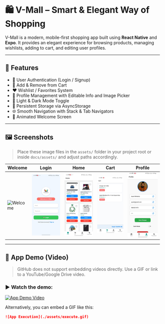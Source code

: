 # 🛍️ V-Mall – Smart & Elegant Way of Shopping

V-Mall is a modern, mobile-first shopping app built using **React Native** and **Expo**. It provides an elegant experience for browsing products, managing wishlists, adding to cart, and editing user profiles.

---

## 📱 Features

- 🔐 User Authentication (Login / Signup)
- 🛒 Add & Remove from Cart
- ❤️ Wishlist / Favorites System
- 👤 Profile Management with Editable Info and Image Picker
- 🌙 Light & Dark Mode Toggle
- 🧠 Persistent Storage via AsyncStorage
- 🌐 Smooth Navigation with Stack & Tab Navigators
- 🎉 Animated Welcome Screen

---

## 🖼️ Screenshots

> Place these image files in the `assets/` folder in your project root or inside `docs/assets/` and adjust paths accordingly.

| Welcome | Login | Home | Cart | Profile |
|--------|-------|------|------|---------|
| ![Welcome](./assets/welcome.png) | ![Login](./assets/login.jpg) | ![Home](./assets/home.jpg) | ![Cart](./assets/crt.jpg) | ![Profile](./assets/profile2.jpg) |

---

## 🎥 App Demo (Video)

> GitHub does not support embedding videos directly. Use a GIF or link to a YouTube/Google Drive video.

### ▶️ Watch the demo:
[![App Demo Video](./assets/video-thumbnail.png)](https://drive.google.com/file/d/YOUR_VIDEO_ID/view?usp=sharing)

Alternatively, you can embed a GIF like this:

```md
![App Execution](./assets/execute.gif)
